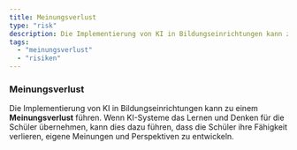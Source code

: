 ```yaml
---
title: Meinungsverlust
type: "risk"
description: Die Implementierung von KI in Bildungseinrichtungen kann zu einem Meinungsverlust führen, wenn KI-Systeme das Lernen und Denken für die Schüler übernehmen.
tags:
  - "meinungsverlust"
  - "risiken"
---
```


### Meinungsverlust

Die Implementierung von KI in Bildungseinrichtungen kann zu einem **Meinungsverlust** führen. Wenn KI-Systeme das Lernen und Denken für die Schüler übernehmen, kann dies dazu führen, dass die Schüler ihre Fähigkeit verlieren, eigene Meinungen und Perspektiven zu entwickeln.
